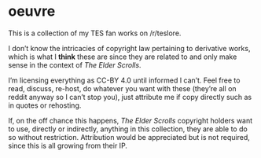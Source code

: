 # oeuvre

This is a collection of my TES fan works on /r/teslore.

I don’t know the intricacies of copyright law pertaining to derivative works,
which is what I **think** these are since they are related to and only make
sense in the context of *The Elder Scrolls*.

I’m licensing everything as CC-BY 4.0 until informed I can’t. Feel free to read,
discuss, re-host, do whatever you want with these (they’re all on reddit anyway
so I can’t stop you), just attribute me if copy directly such as in quotes or
rehosting.

If, on the off chance this happens, *The Elder Scrolls* copyright holders want
to use, directly or indirectly, anything in this collection, they are able to do
so without restriction. Attribution would be appreciated but is not required,
since this is all growing from their IP.

